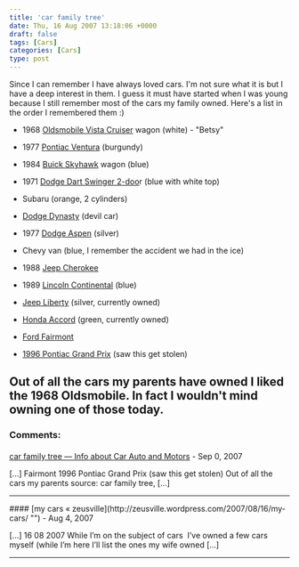 ```yaml
---
title: 'car family tree'
date: Thu, 16 Aug 2007 13:18:06 +0000
draft: false
tags: [Cars]
categories: [Cars]
type: post
---
```


Since I can remember I have always loved cars. I'm not sure what it is but I have a deep interest in them. I guess it must have started when I was young because I still remember most of the cars my family owned. Here's a list in the order I remembered them :)

*   1968 [Oldsmobile Vista Cruiser](http://en.wikipedia.org/wiki/Oldsmobile_Vista_Cruiser) wagon (white) - "Betsy"

*   1977 [Pontiac Ventura](http://en.wikipedia.org/wiki/Pontiac_Ventura) (burgundy)

*   1984 [Buick Skyhawk](http://en.wikipedia.org/wiki/Buick_Skyhawk) wagon (blue)

*   1971 [Dodge Dart Swinger 2-doo](http://en.wikipedia.org/wiki/Dodge_Dart)r (blue with white top)

*   Subaru (orange, 2 cylinders)

*   [Dodge Dynasty](http://en.wikipedia.org/wiki/Dodge_Dynasty) (devil car)

*   1977 [Dodge Aspen](http://en.wikipedia.org/wiki/Dodge_Aspen) (silver)

*   Chevy van (blue, I remember the accident we had in the ice)

*   1988 [Jeep Cherokee](http://en.wikipedia.org/wiki/Jeep_Cherokee_%28XJ%29)

*   1989 [Lincoln Continental](http://en.wikipedia.org/wiki/Lincoln_Continental#1988_-_1994) (blue)

*   [Jeep Liberty](http://en.wikipedia.org/wiki/Jeep_Liberty) (silver, currently owned)

*   [Honda Accord](http://en.wikipedia.org/wiki/Honda_Accord#Sixth_generation_.281998.E2.80.932002.29) (green, currently owned)

*   [Ford Fairmont](http://en.wikipedia.org/wiki/Ford_Fairmont)

*   [1996 Pontiac Grand Prix](http://en.wikipedia.org/wiki/Pontiac_Grand_Prix#1996) (saw this get stolen)

Out of all the cars my parents have owned I liked the 1968 Oldsmobile. In fact I wouldn't mind owning one of those today.
---
### Comments:
#### 
[car family tree &mdash; Info about Car Auto and Motors](http://m-info.net/2007/09/02/car-family-tree/ "") - <time datetime="2007-09-02 08:29:52">Sep 0, 2007</time>

\[...\] Fairmont 1996 Pontiac Grand Prix (saw this get stolen) Out of all the cars my parents source: car family tree, \[...\]
<hr />
#### 
[my cars &laquo; zeusville](http://zeusville.wordpress.com/2007/08/16/my-cars/ "") - <time datetime="2007-08-16 09:44:59">Aug 4, 2007</time>

\[...\] 16 08 2007 While I’m on the subject of cars  I’ve owned a few cars myself (while I’m here I’ll list the ones my wife owned \[...\]
<hr />
